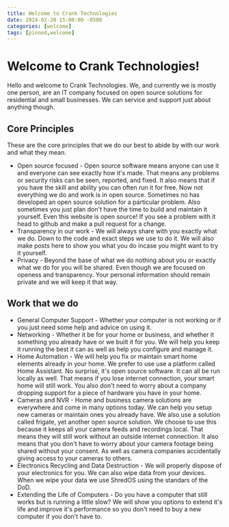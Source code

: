 ```yaml
---
title: Welcome to Crank Technologies
date: 2024-02-20 15:00:00 -0500
categories: [welcome]
tags: [pinned,welcome]
---
```


# Welcome to Crank Technologies!

Hello and welcome to Crank Technologies.  We, and currently we is mostly one person, are an IT company focused on open source solutions for residential and small businesses.  We can service and support just about anything though.

## Core Principles

These are the core principles that we do our best to abide by with our work and what they mean.

* Open source focused - Open source software means anyone can use it and everyone can see exactly how it's made.  That means any problems or security risks can be seen, reported, and fixed. It also means that if you have the skill and ability you can often run it for free. Now not everything we do and work is in open source.  Sometimes no has developed an open source solution for a particular problem.  Also sometimes you just plan don't have the time to build and maintain it yourself.  Even this website is open source!  If you see a problem with it head to github and make a pull request for a change.
* Transparency in our work - We will always share with you exactly what we do.  Down to the code and exact steps we use to do it.  We will also make posts here to show you what you do incase you might want to try it yourself.
* Privacy - Beyond the base of what we do nothing about you or exactly what we do for you will be shared. Even though we are focused on openess and transparency.  Your personal information should remain private and we will keep it that way.

## Work that we do

* General Computer Support - Whether your computer is not working or if you just need some help and advice on using it.
* Networking - Whether it be for your home or business, and whether it something you already have or we built it for you.  We will help you keep it running the best it can as well as help you configure and manage it.
* Home Automation - We will help you fix or maintain smart home elements already in your home.  We prefer to use use a platform called Home Assistant.  No surprise, it's open source software.  It can all be run locally as well.  That means if you lose internet connection, your smart home will still work.  You also don't need to worry about a company dropping support for a piece of hardware you have in your home.
* Cameras and NVR - Home and business camera solutions are everywhere and come in many options today.  We can help you setup new cameras or maintain ones you already have.  We also use a solution called frigate, yet another open source solution.  We choose to use this because it keeps all your camera feeds and recordings local.  That means they will still work without an outside internet connection.  It also means that you don't have to worry about your camera footage being shared without your consent.  As well as camera companies accidentally giving access to your cameras to others.
* Electronics Recycling and Data Destruction - We will properly dispose of your electronics for you.  We can also wipe data from your devices.  When we wipe your data we use ShredOS using the standars of the DoD.
* Extending the Life of Computers - Do you have a computer that still works but is running a little slow?  We will show you options to extend it's life and improve it's performance so you don't need to buy a new computer if you don't have to.